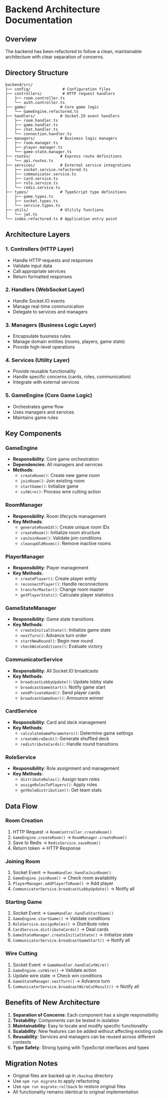 # Backend Architecture Documentation

## Overview
The backend has been refactored to follow a clean, maintainable architecture with clear separation of concerns.

## Directory Structure

```
backend/src/
├── config/              # Configuration files
├── controllers/         # HTTP request handlers
│   ├── room.controller.ts
│   └── auth.controller.ts
├── game/               # Core game logic
│   └── GameEngine.refactored.ts
├── handlers/           # Socket.IO event handlers
│   ├── room.handler.ts
│   ├── game.handler.ts
│   ├── chat.handler.ts
│   └── connection.handler.ts
├── managers/           # Business logic managers
│   ├── room.manager.ts
│   ├── player.manager.ts
│   └── game-state.manager.ts
├── routes/             # Express route definitions
│   └── api.routes.ts
├── services/           # External service integrations
│   ├── socket.service.refactored.ts
│   ├── communicator.service.ts
│   ├── card.service.ts
│   ├── role.service.ts
│   └── redis.service.ts
├── types/              # TypeScript type definitions
│   ├── game.types.ts
│   ├── socket.types.ts
│   └── service.types.ts
├── utils/              # Utility functions
│   └── jwt.ts
└── index.refactored.ts # Application entry point
```

## Architecture Layers

### 1. **Controllers** (HTTP Layer)
- Handle HTTP requests and responses
- Validate input data
- Call appropriate services
- Return formatted responses

### 2. **Handlers** (WebSocket Layer)
- Handle Socket.IO events
- Manage real-time communication
- Delegate to services and managers

### 3. **Managers** (Business Logic Layer)
- Encapsulate business rules
- Manage domain entities (rooms, players, game state)
- Provide high-level operations

### 4. **Services** (Utility Layer)
- Provide reusable functionality
- Handle specific concerns (cards, roles, communication)
- Integrate with external services

### 5. **GameEngine** (Core Game Logic)
- Orchestrates game flow
- Uses managers and services
- Maintains game rules

## Key Components

### GameEngine
- **Responsibility**: Core game orchestration
- **Dependencies**: All managers and services
- **Methods**:
  - `createRoom()`: Create new game room
  - `joinRoom()`: Join existing room
  - `startGame()`: Initialize game
  - `cutWire()`: Process wire cutting action

### RoomManager
- **Responsibility**: Room lifecycle management
- **Key Methods**:
  - `generateRoomId()`: Create unique room IDs
  - `createRoom()`: Initialize room structure
  - `canJoinRoom()`: Validate join conditions
  - `cleanupOldRooms()`: Remove inactive rooms

### PlayerManager
- **Responsibility**: Player management
- **Key Methods**:
  - `createPlayer()`: Create player entity
  - `reconnectPlayer()`: Handle reconnections
  - `transferMaster()`: Change room master
  - `getPlayerStats()`: Calculate player statistics

### GameStateManager
- **Responsibility**: Game state transitions
- **Key Methods**:
  - `createInitialState()`: Initialize game state
  - `nextTurn()`: Advance turn order
  - `startNewRound()`: Begin new round
  - `checkWinConditions()`: Evaluate victory

### CommunicatorService
- **Responsibility**: All Socket.IO broadcasts
- **Key Methods**:
  - `broadcastLobbyUpdate()`: Update lobby state
  - `broadcastGameStart()`: Notify game start
  - `sendPrivateHand()`: Send player cards
  - `broadcastGameOver()`: Announce winner

### CardService
- **Responsibility**: Card and deck management
- **Key Methods**:
  - `calculateGameParameters()`: Determine game settings
  - `createWireDeck()`: Generate shuffled deck
  - `redistributeCards()`: Handle round transitions

### RoleService
- **Responsibility**: Role assignment and management
- **Key Methods**:
  - `distributeRoles()`: Assign team roles
  - `assignRolesToPlayers()`: Apply roles
  - `getRoleDistribution()`: Get team stats

## Data Flow

### Room Creation
1. HTTP Request → `RoomController.createRoom()`
2. `GameEngine.createRoom()` → `RoomManager.createRoom()`
3. Save to Redis → `RedisService.saveRoom()`
4. Return token → HTTP Response

### Joining Room
1. Socket Event → `RoomHandler.handleJoinRoom()`
2. `GameEngine.joinRoom()` → Check room availability
3. `PlayerManager.addPlayerToRoom()` → Add player
4. `CommunicatorService.broadcastLobbyUpdate()` → Notify all

### Starting Game
1. Socket Event → `GameHandler.handleStartGame()`
2. `GameEngine.startGame()` → Validate conditions
3. `RoleService.assignRoles()` → Distribute roles
4. `CardService.distributeCards()` → Deal cards
5. `GameStateManager.createInitialState()` → Initialize state
6. `CommunicatorService.broadcastGameStart()` → Notify all

### Wire Cutting
1. Socket Event → `GameHandler.handleCutWire()`
2. `GameEngine.cutWire()` → Validate action
3. Update wire state → Check win conditions
4. `GameStateManager.nextTurn()` → Advance turn
5. `CommunicatorService.broadcastWireCutResult()` → Notify all

## Benefits of New Architecture

1. **Separation of Concerns**: Each component has a single responsibility
2. **Testability**: Components can be tested in isolation
3. **Maintainability**: Easy to locate and modify specific functionality
4. **Scalability**: New features can be added without affecting existing code
5. **Reusability**: Services and managers can be reused across different contexts
6. **Type Safety**: Strong typing with TypeScript interfaces and types

## Migration Notes

- Original files are backed up in `/backup` directory
- Use `npm run migrate` to apply refactoring
- Use `npm run migrate:rollback` to restore original files
- All functionality remains identical to original implementation
